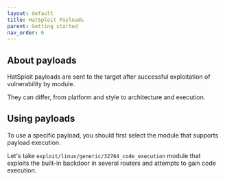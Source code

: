 ```yaml
---
layout: default
title: HatSploit Payloads
parent: Getting started
nav_order: 6
---
```


## About payloads

HatSploit payloads are sent to the target after successful exploitation of vulnerability by module.

They can differ, from platform and style to architecture and execution.

## Using payloads

To use a specific payload, you should first select the module that supports payload execution.

Let's take `exploit/linux/generic/32764_code_execution` module that exploits the built-in backdoor in several routers and attempts to gain code execution.

```

```
